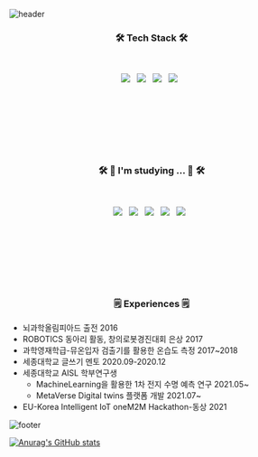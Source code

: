 ![header](https://capsule-render.vercel.app/api?type=waving&color=gradient&height=300&section=header&text=Hyeonsu%20Oh&fontSize=90)



<h3 align="center"><b>🛠 Tech Stack 🛠</b></h3>



</br>
<p align="center">
<img src="https://img.shields.io/badge/HTML5-E34F26?style=flat-square&logo=HTML5&logoColor=white"/></a> &nbsp
<img src="https://img.shields.io/badge/CSS3-1572B6?style=flat-square&logo=CSS3&logoColor=white"/></a> &nbsp
<img src="https://img.shields.io/badge/Python-47A248?style=flat-square&logo=Python&logoColor=white"/></a> &nbsp 
<img src="https://img.shields.io/badge/C-00599C?style=flat-square&logo=C%2B%2B&logoColor=white"/></a> &nbsp </br></br></br></br></br></br></br></br>


<h3 align="center"><b>🛠 📕 I'm studying ... 📕 🛠</b></h3>

</br>
<p align="center">
<img src="https://img.shields.io/badge/JavaScript-F7DF1E?style=flat-square&logo=JavaScript&logoColor=white"/></a> &nbsp
<img src="https://img.shields.io/badge/Node.js-339933?style=flat-square&logo=Node.js&logoColor=white"/></a> &nbsp
<img src="https://img.shields.io/badge/Java-4479A1?style=flat-square&logo=Java&logoColor=white"/></a> &nbsp 
<img src="https://img.shields.io/badge/Kotlin-E34F26?style=flat-square&logo=Kotlin&logoColor=white"/></a> &nbsp
<img src="https://img.shields.io/badge/ML-339933?style=flat-square&logo=ML&logoColor=white"/></a> &nbsp </br></br></br></br></br></br></br></br>


<h3 align="center"><b>🗒 Experiences 🗒 </b></h3>

* 뇌과학올림피아드 출전 2016</br>
* ROBOTICS 동아리 활동, 창의로봇경진대회 은상 2017</br>
* 과학영재학급-뮤온입자 검출기를 활용한 온습도 측정 2017~2018 </br>
* 세종대학교 글쓰기 멘토 2020.09-2020.12 </br>
* 세종대학교 AISL 학부연구생</br>
  * MachineLearning을 활용한 1차 전지 수명 예측 연구 2021.05~ </br>
  * MetaVerse Digital twins 플랫폼 개발 2021.07~ </br>
* EU-Korea Intelligent IoT oneM2M Hackathon-동상 2021

![footer](https://capsule-render.vercel.app/api?type=waving&color=gradient&section=footer)



[![Anurag's GitHub stats](https://github-readme-stats.vercel.app/api?username=ssapsu)](https://github.com/anuraghazra/github-readme-stats)
